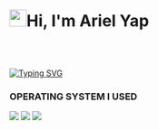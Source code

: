 <h1><img src="https://raw.githubusercontent.com/MartinHeinz/MartinHeinz/master/wave.gif" width="30"/>Hi, I'm Ariel Yap</h1>
<br>
<br>

[![Typing SVG](https://readme-typing-svg.herokuapp.com?color=%2349F707&lines=FUTRE+CYBERSECURITY+PROFESSIONAL)](https://git.io/typing-svg)

  
  
### OPERATING SYSTEM I USED

<img src="https://img.shields.io/badge/Kali-268BEE?style=for-the-badge&logo=kalilinux&logoColor=white"> <img src="https://img.shields.io/badge/Windows-0078D6?style=for-the-badge&logo=windows&logoColor=white"> <img src="https://img.shields.io/badge/Android-3DDC84?style=for-the-badge&logo=android&logoColor=white">

